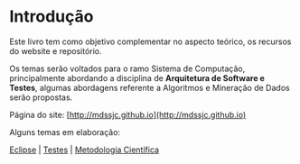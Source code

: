 # Introdução

Este livro tem como objetivo complementar no aspecto teórico, os recursos do website e repositório.

Os temas serão voltados para o ramo Sistema de Computação, principalmente abordando a disciplina de **Arquitetura de Software e Testes**, algumas abordagens referente a Algoritmos e Mineração de Dados serão propostas.

Página do site: [http://mdssjc.github.io](http://mdssjc.github.io)

Alguns temas em elaboração:

[Eclipse](eclipse/README.md) | [Testes](testes/README.md) | [Metodologia Científica](metodologia_cientifica/README.md)
